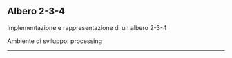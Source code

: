 Albero 2-3-4
------------------------------------------------------------------

Implementazione e rappresentazione di un albero 2-3-4

Ambiente di sviluppo: processing

------------------------------------------------------------------
